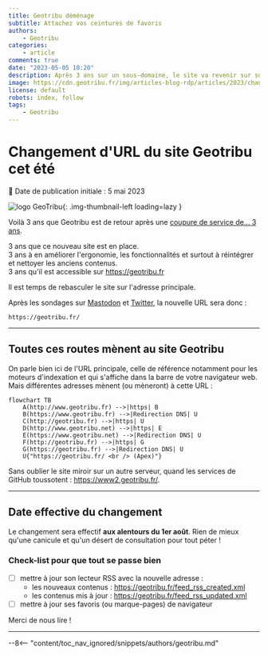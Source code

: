 ```yaml
---
title: Geotribu déménage
subtitle: Attachez vos ceintures de favoris
authors:
    - Geotribu
categories:
    - article
comments: true
date: "2023-05-05 10:20"
description: Après 3 ans sur un sous-domaine, le site va revenir sur son domaine principal. Attachez vos ceintures de favoris !
image: https://cdn.geotribu.fr/img/articles-blog-rdp/articles/2023/changement_url_geotribu/demenagement_globe_terrestre.png
license: default
robots: index, follow
tags:
    - Geotribu
---
```


# Changement d'URL du site Geotribu cet été

:calendar: Date de publication initiale : 5 mai 2023

![logo GeoTribu](https://cdn.geotribu.fr/img/internal/charte/geotribu_logo_75x75.webp){: .img-thumbnail-left loading=lazy }

Voilà 3 ans que Geotribu est de retour après une [coupure de service de... 3 ans](../2020/2020-08-31_geotribu_histoire.md).  

3 ans que ce nouveau site est en place.  
3 ans à en améliorer l'ergonomie, les fonctionnalités et surtout à réintégrer et nettoyer les anciens contenus.  
3 ans qu'il est accessible sur <https://geotribu.fr>

Il est temps de rebasculer le site sur l'adresse principale.

Après les sondages sur [Mastodon](https://mapstodon.space/@geotribu/110270184196372019) et [Twitter](https://twitter.com/geotribu/status/1651526470991245312), la nouvelle URL sera donc :

```url
https://geotribu.fr/
```

----

## Toutes ces routes mènent au site Geotribu

On parle bien ici de l'URL principale, celle de référence notamment pour les moteurs d'indexation et qui s'affiche dans la barre de votre navigateur web.
Mais différentes adresses mènent (ou mèneront) à cette URL :

```mermaid
flowchart TB
    A(http://www.geotribu.fr) -->|https| B
    B(https://www.geotribu.fr) -->|Redirection DNS| U
    C(http://geotribu.fr) -->|https| U
    D(http://www.geotribu.net) -->|https| E
    E(https://www.geotribu.net) -->|Redirection DNS| U
    F(http://geotribu.fr) -->|https| G
    G(https://geotribu.fr) -->|Redirection DNS| U
    U{"https://geotribu.fr/ <br /> (Apex)"}
```

Sans oublier le site miroir sur un autre serveur, quand les services de GitHub toussotent : <https://www2.geotribu.fr/>.

----

## Date effective du changement

Le changement sera effectif **aux alentours du 1er août**. Rien de mieux qu'une canicule et qu'un désert de consultation pour tout péter !

### Check-list pour que tout se passe bien

- [ ] mettre à jour son lecteur RSS avec la nouvelle adresse :
    - les nouveaux contenus : <https://geotribu.fr/feed_rss_created.xml>
    - les contenus mis à jour : <https://geotribu.fr/feed_rss_updated.xml>
- [ ] mettre à jour ses favoris (ou marque-pages) de navigateur

Merci de nous lire !

----

--8<-- "content/toc_nav_ignored/snippets/authors/geotribu.md"

